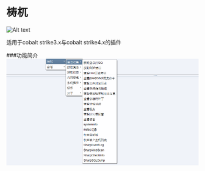 # 梼杌
![Alt text](https://github.com/pandasec888/taowu-cobalt-strike/blob/master/img/timg.jpg)

适用于cobalt strike3.x与cobalt strike4.x的插件

###功能简介
![](img/xx.png)
